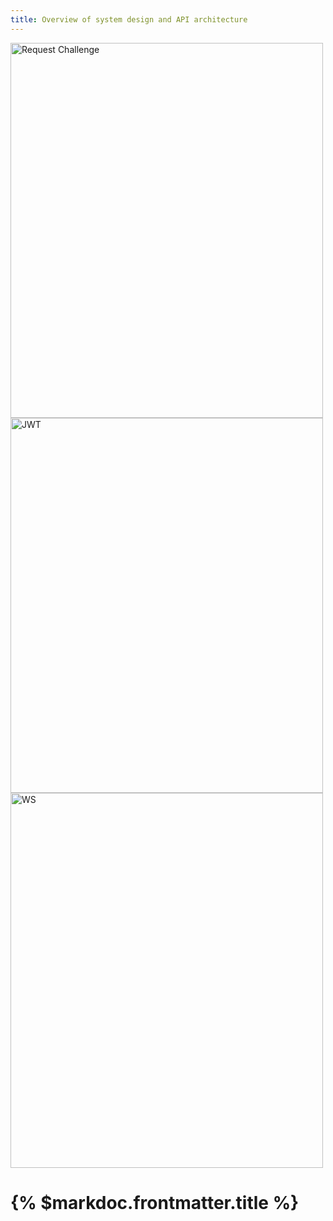 ```yaml
---
title: Overview of system design and API architecture
---
```


<img src="[https://github.com/elliptic-labs/unyfy-enclave-docs/assets/74180822/26c9690f-2a8b-48b9-9a48-eebbf0f60ae3](https://github.com/elliptic-labs/unyfy-enclave-docs/assets/74180822/26c9690f-2a8b-48b9-9a48-eebbf0f60ae3)" alt="Request Challenge" style="width:500px;height:600px;">

<img src="[https://github.com/elliptic-labs/unyfy-enclave-docs/assets/74180822/26c9690f-2a8b-48b9-9a48-eebbf0f60ae3](https://github.com/elliptic-labs/unyfy-enclave-docs/assets/74180822/ad62580a-c208-400c-bedc-1c2731f8124b)" alt="JWT" style="width:500px;height:600px;">

<img src="[https://github.com/elliptic-labs/unyfy-enclave-docs/assets/74180822/26c9690f-2a8b-48b9-9a48-eebbf0f60ae3](https://github.com/elliptic-labs/unyfy-enclave-docs/assets/74180822/2142d4c0-c085-438c-b731-b07e7c60f6a3)" alt="WS" style="width:500px;height:600px;">




# {% $markdoc.frontmatter.title %}
